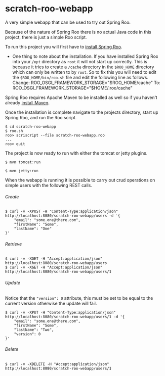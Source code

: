 scratch-roo-webapp
==============

A very simple webapp that can be used to try out Spring Roo.

Because of the nature of Spring Roo there is no actual Java code in this project, there is just a simple Roo script.

To run this project you will first have to [install Spring Roo](http://static.springsource.org/spring-roo/reference/html/intro.html#intro-installation "Install Spring Roo").
* One thing to note about the installation. If you have installed Spring Roo into your `/opt` directory as `root` it will not start up correctly. This is because it tries to create a `/cache` directory in the `$ROO_HOME` directory which can only be written to by `root`. So to fix this you will need to edit the `$ROO_HOME/bin/roo.sh` file and edit the following line as follows.
    Change:
    ROO_OSGI_FRAMEWORK_STORAGE="$ROO_HOME/cache"
    To:
    ROO_OSGI_FRAMEWORK_STORAGE="$HOME/.roo/cache"

Spring Roo requires Apache Maven to be installed as well so if you haven't already [install Maven](http://maven.apache.org/download.cgi "Install Maven").

Once the installation is complete navigate to the projects directory, start up Spring Roo, and run the Roo script.

    $ cd scratch-roo-webapp
    $ roo.sh
    roo> scriscript --file scratch-roo-webapp.roo
    ...
    roo> quit

The project is now ready to run with either the tomcat or jetty plugins.

    $ mvn tomcat:run

    $ mvn jetty:run

When the webapp is running it is possible to carry out crud operations on simple users with the following REST calls.

###### Create
    $ curl -v -XPOST -H "Content-Type:application/json" http://localhost:8080/scratch-roo-webapp/users -d '{
        "email": "some.one@there.com",
        "firstName": "Some",
        "lastName": "One"
    }'

###### Retrieve
    $ curl -v -XGET -H "Accept:application/json" http://localhost:8080/scratch-roo-webapp/users
    $ curl -v -XGET -H "Accept:application/json" http://localhost:8080/scratch-roo-webapp/users/1

###### Update
Notice that the `"version": 0` attribute, this must be set to be equal to the current version otherwise the update will fail.

    $ curl -v -XPUT -H "Content-Type:application/json" http://localhost:8080/scratch-roo-webapp/users/1 -d '{
        "email": "some.one@there.com",
        "firstName": "Some",
        "lastName": "Two",
        "version": 0
    }'

###### Delete
    $ curl -v -XDELETE -H "Accept:application/json" http://localhost:8080/scratch-roo-webapp/users/1
